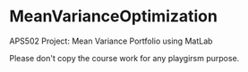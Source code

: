 # MeanVarianceOptimization
APS502 Project: Mean Variance Portfolio using MatLab

Please don't copy the course work for any playgirsm purpose.
